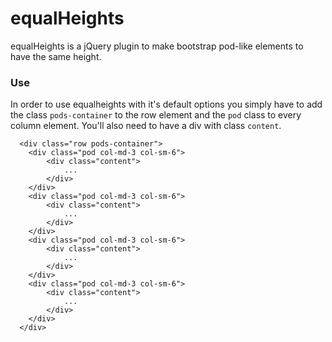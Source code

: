 # equalHeights
equalHeights is a jQuery plugin to make bootstrap pod-like elements to have the same height.
### Use
In order to use equalheights with it's default options you simply have to add the class `pods-container` to the row element and the `pod` class to every column element. You'll also need to have a div with class `content`.
```
  <div class="row pods-container">
    <div class="pod col-md-3 col-sm-6">
        <div class="content">
            ...
        </div>
    </div>
    <div class="pod col-md-3 col-sm-6">
        <div class="content">
            ...
        </div>
    </div>
    <div class="pod col-md-3 col-sm-6">
        <div class="content">
            ...
        </div>
    </div>
    <div class="pod col-md-3 col-sm-6">
        <div class="content">
            ...
        </div>
    </div>
  </div>
```
